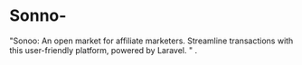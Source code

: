 # Sonno-
"Sonoo: An open market for affiliate marketers. Streamline transactions with this user-friendly platform, powered by Laravel. " .
